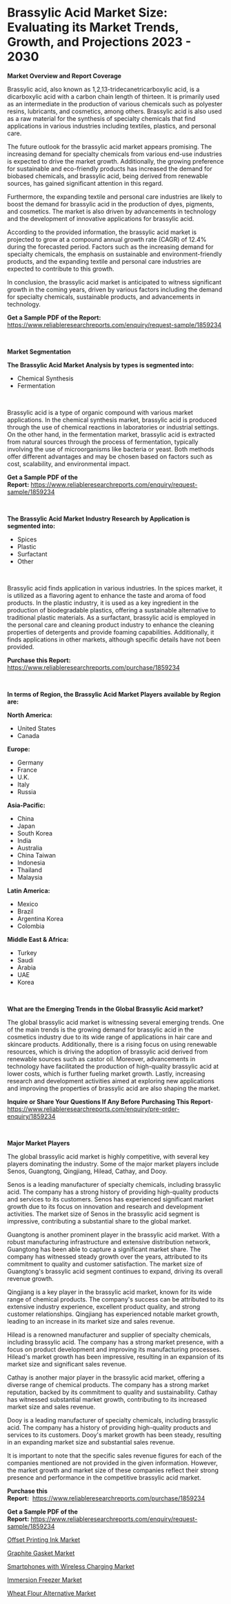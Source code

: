 <p><h1>Brassylic Acid Market Size: Evaluating its Market Trends, Growth, and Projections 2023 - 2030</h1></p><p><strong>Market Overview and Report Coverage</strong></p>
<p><p>Brassylic acid, also known as 1,2,13-tridecanetricarboxylic acid, is a dicarboxylic acid with a carbon chain length of thirteen. It is primarily used as an intermediate in the production of various chemicals such as polyester resins, lubricants, and cosmetics, among others. Brassylic acid is also used as a raw material for the synthesis of specialty chemicals that find applications in various industries including textiles, plastics, and personal care.</p><p>The future outlook for the brassylic acid market appears promising. The increasing demand for specialty chemicals from various end-use industries is expected to drive the market growth. Additionally, the growing preference for sustainable and eco-friendly products has increased the demand for biobased chemicals, and brassylic acid, being derived from renewable sources, has gained significant attention in this regard.</p><p>Furthermore, the expanding textile and personal care industries are likely to boost the demand for brassylic acid in the production of dyes, pigments, and cosmetics. The market is also driven by advancements in technology and the development of innovative applications for brassylic acid.</p><p>According to the provided information, the brassylic acid market is projected to grow at a compound annual growth rate (CAGR) of 12.4% during the forecasted period. Factors such as the increasing demand for specialty chemicals, the emphasis on sustainable and environment-friendly products, and the expanding textile and personal care industries are expected to contribute to this growth.</p><p>In conclusion, the brassylic acid market is anticipated to witness significant growth in the coming years, driven by various factors including the demand for specialty chemicals, sustainable products, and advancements in technology.</p></p>
<p><strong>Get a Sample PDF of the Report:</strong> <a href="https://www.reliableresearchreports.com/enquiry/request-sample/1859234">https://www.reliableresearchreports.com/enquiry/request-sample/1859234</a></p>
<p>&nbsp;</p>
<p><strong>Market Segmentation</strong></p>
<p><strong>The Brassylic Acid Market Analysis by types is segmented into:</strong></p>
<p><ul><li>Chemical Synthesis</li><li>Fermentation</li></ul></p>
<p>&nbsp;</p>
<p><p>Brassylic acid is a type of organic compound with various market applications. In the chemical synthesis market, brassylic acid is produced through the use of chemical reactions in laboratories or industrial settings. On the other hand, in the fermentation market, brassylic acid is extracted from natural sources through the process of fermentation, typically involving the use of microorganisms like bacteria or yeast. Both methods offer different advantages and may be chosen based on factors such as cost, scalability, and environmental impact.</p></p>
<p><strong>Get a Sample PDF of the Report:</strong>&nbsp;<a href="https://www.reliableresearchreports.com/enquiry/request-sample/1859234">https://www.reliableresearchreports.com/enquiry/request-sample/1859234</a></p>
<p>&nbsp;</p>
<p><strong>The Brassylic Acid Market Industry Research by Application is segmented into:</strong></p>
<p><ul><li>Spices</li><li>Plastic</li><li>Surfactant</li><li>Other</li></ul></p>
<p>&nbsp;</p>
<p><p>Brassylic acid finds application in various industries. In the spices market, it is utilized as a flavoring agent to enhance the taste and aroma of food products. In the plastic industry, it is used as a key ingredient in the production of biodegradable plastics, offering a sustainable alternative to traditional plastic materials. As a surfactant, brassylic acid is employed in the personal care and cleaning product industry to enhance the cleaning properties of detergents and provide foaming capabilities. Additionally, it finds applications in other markets, although specific details have not been provided.</p></p>
<p><strong>Purchase this Report:</strong>&nbsp; <a href="https://www.reliableresearchreports.com/purchase/1859234">https://www.reliableresearchreports.com/purchase/1859234</a></p>
<p>&nbsp;</p>
<p><strong>In terms of Region, the Brassylic Acid Market Players available by Region are:</strong></p>
<p>
    <p> <strong> North America: </strong>
        <ul>
            <li>United States</li>
            <li>Canada</li>
        </ul>
        </p> 
    <p> <strong> Europe: </strong>
        <ul>
            <li>Germany</li>
            <li>France</li>
            <li>U.K.</li>
            <li>Italy</li>
            <li>Russia</li>
        </ul>
        </p> 
    <p> <strong> Asia-Pacific: </strong>
        <ul>
            <li>China</li>
            <li>Japan</li>
            <li>South Korea</li>
            <li>India</li>
            <li>Australia</li>
            <li>China Taiwan</li>
            <li>Indonesia</li>
            <li>Thailand</li>
            <li>Malaysia</li>
        </ul>
        </p> 
    <p> <strong> Latin America: </strong>
        <ul>
            <li>Mexico</li>
            <li>Brazil</li>
            <li>Argentina Korea</li>
            <li>Colombia</li>
        </ul>
        </p> 
    <p> <strong> Middle East & Africa: </strong>
        <ul>
            <li>Turkey</li>
            <li>Saudi</li>
            <li>Arabia</li>
            <li>UAE</li>
            <li>Korea</li>
        </ul>
    </p>
    </p>
<p>&nbsp;</p>
<p><strong>What are the Emerging Trends in the Global Brassylic Acid market?</strong></p>
<p><p>The global brassylic acid market is witnessing several emerging trends. One of the main trends is the growing demand for brassylic acid in the cosmetics industry due to its wide range of applications in hair care and skincare products. Additionally, there is a rising focus on using renewable resources, which is driving the adoption of brassylic acid derived from renewable sources such as castor oil. Moreover, advancements in technology have facilitated the production of high-quality brassylic acid at lower costs, which is further fueling market growth. Lastly, increasing research and development activities aimed at exploring new applications and improving the properties of brassylic acid are also shaping the market.</p></p>
<p><strong>Inquire or Share Your Questions If Any Before Purchasing This Report</strong>- <a href="https://www.reliableresearchreports.com/enquiry/pre-order-enquiry/1859234">https://www.reliableresearchreports.com/enquiry/pre-order-enquiry/1859234</a></p>
<p>&nbsp;</p>
<p><strong>Major Market Players</strong></p>
<p><p>The global brassylic acid market is highly competitive, with several key players dominating the industry. Some of the major market players include Senos, Guangtong, Qingjiang, Hilead, Cathay, and Dooy. </p><p>Senos is a leading manufacturer of specialty chemicals, including brassylic acid. The company has a strong history of providing high-quality products and services to its customers. Senos has experienced significant market growth due to its focus on innovation and research and development activities. The market size of Senos in the brassylic acid segment is impressive, contributing a substantial share to the global market.</p><p>Guangtong is another prominent player in the brassylic acid market. With a robust manufacturing infrastructure and extensive distribution network, Guangtong has been able to capture a significant market share. The company has witnessed steady growth over the years, attributed to its commitment to quality and customer satisfaction. The market size of Guangtong's brassylic acid segment continues to expand, driving its overall revenue growth.</p><p>Qingjiang is a key player in the brassylic acid market, known for its wide range of chemical products. The company's success can be attributed to its extensive industry experience, excellent product quality, and strong customer relationships. Qingjiang has experienced notable market growth, leading to an increase in its market size and sales revenue.</p><p>Hilead is a renowned manufacturer and supplier of specialty chemicals, including brassylic acid. The company has a strong market presence, with a focus on product development and improving its manufacturing processes. Hilead's market growth has been impressive, resulting in an expansion of its market size and significant sales revenue.</p><p>Cathay is another major player in the brassylic acid market, offering a diverse range of chemical products. The company has a strong market reputation, backed by its commitment to quality and sustainability. Cathay has witnessed substantial market growth, contributing to its increased market size and sales revenue.</p><p>Dooy is a leading manufacturer of specialty chemicals, including brassylic acid. The company has a history of providing high-quality products and services to its customers. Dooy's market growth has been steady, resulting in an expanding market size and substantial sales revenue.</p><p>It is important to note that the specific sales revenue figures for each of the companies mentioned are not provided in the given information. However, the market growth and market size of these companies reflect their strong presence and performance in the competitive brassylic acid market.</p></p>
<p><strong>Purchase this Report:</strong>&nbsp;&nbsp;<a href="https://www.reliableresearchreports.com/purchase/1859234">https://www.reliableresearchreports.com/purchase/1859234</a></p>
<p></p>
<p><strong>Get a Sample PDF of the Report:</strong>&nbsp;<a href="https://www.reliableresearchreports.com/enquiry/request-sample/1859234">https://www.reliableresearchreports.com/enquiry/request-sample/1859234</a></p>
<p><p><a href="https://github.com/santosh758595/Market-Research-Report-List-1/blob/main/offset-printing-ink-market.md">Offset Printing Ink Market</a></p><p><a href="https://github.com/Chiragrp25/Market-Research-Report-List-1/blob/main/graphite-gasket-market.md">Graphite Gasket Market</a></p><p><a href="https://medium.com/@reportprime01/smartphones-with-wireless-charging-market-competitive-analysis-market-trends-and-forecast-to-2030-2d5954f88091">Smartphones with Wireless Charging Market</a></p><p><a href="https://medium.com/@alicehanson1974/analyzing-immersion-freezer-market-global-industry-perspective-and-forecast-2023-to-2030-370011df8791">Immersion Freezer Market</a></p><p><a href="https://medium.com/@judithhoffman05/wheat-flour-alternative-market-insight-market-trends-growth-forecasted-from-2023-to-2030-461e345cced3">Wheat Flour Alternative Market</a></p></p>